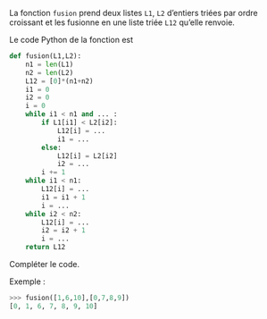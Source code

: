 La fonction `fusion` prend deux listes `L1`, `L2` d’entiers triées par ordre croissant et les
fusionne en une liste triée `L12` qu’elle renvoie.

Le code Python de la fonction est

```python linenums='1'
def fusion(L1,L2):
    n1 = len(L1)
    n2 = len(L2)
    L12 = [0]*(n1+n2)
    i1 = 0
    i2 = 0
    i = 0
    while i1 < n1 and ... :
        if L1[i1] < L2[i2]:
            L12[i] = ...
            i1 = ...
        else:
            L12[i] = L2[i2]
            i2 = ...
        i += 1
    while i1 < n1:
        L12[i] = ...
        i1 = i1 + 1
        i = ...
    while i2 < n2:
        L12[i] = ...
        i2 = i2 + 1
        i = ...
    return L12

```

Compléter le code.

Exemple :

```python
>>> fusion([1,6,10],[0,7,8,9])
[0, 1, 6, 7, 8, 9, 10]
``` 